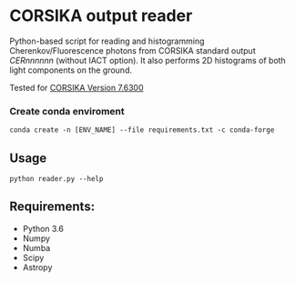 # CORSIKA output reader

Python-based script for reading and histogramming Cherenkov/Fluorescence photons from 
CORSIKA standard output *CERnnnnnn* (without IACT option). It also performs 2D histograms of both light components on the ground.

Tested for [CORSIKA Version 7.6300](https://web.ikp.kit.edu/corsika/usersguide/usersguide.pdf) 

### Create conda enviroment
```
conda create -n [ENV_NAME] --file requirements.txt -c conda-forge
```

## Usage 
```
python reader.py --help
```

## Requirements:
 - Python 3.6
 - Numpy
 - Numba
 - Scipy
 - Astropy
